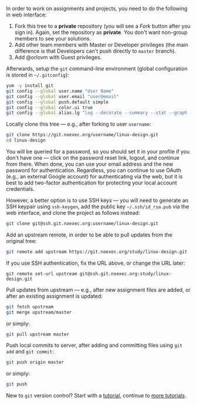 In order to work on assignments and projects, you need to do the following in web interface:

1. Fork this tree to a **private** repository (you will see a *Fork* button after you sign in).
   Again, set the repository as **private**. You don't want non-group members to see your solutions.
2. Add other team members with Master or Developer privileges
   (the main difference is that Developers can't push directly to `master` branch).
3. Add @orlovm with Guest privileges.

Afterwards, setup the `git` command-line environment (global configuration is stored in `~/.gitconfig`):

```bash
yum -y install git
git config --global user.name "User Name"
git config --global user.email "user@email"
git config --global push.default simple
git config --global color.ui true
git config --global alias.lg "log --decorate --summary --stat --graph --date-order"
```

Locally clone this tree — e.g., after forking to user `username`:

```bash
git clone https://git.noexec.org/username/linux-design.git
cd linux-design
```

You will be queried for a password, so you should set it in your profile if you don't have one —
click on the password reset link, logout, and continue from there. When done, you can use your email
address and the new password for authentication.
Regardless, you can continue to use OAuth (e.g., an external Google account) for authenticating via
the web, but it is best to add two-factor authentication for protecting your local account credentials.

However, a better option is to use SSH keys — you will need to generate an SSH keypair using `ssh-keygen`, add the
public key `~/.ssh/id_rsa.pub` via the web interface, and clone the project as follows instead:
```bash
git clone git@ssh.git.noexec.org:username/linux-design.git
```

Add an upstream remote, in order to be able to pull updates from the original tree:

```bash
git remote add upstream https://git.noexec.org/study/linux-design.git
```

If you use SSH authentication, fix the URL above, or change the URL later:
```
git remote set-url upstream git@ssh.git.noexec.org:study/linux-design.git
```

Pull updates from upstream — e.g., after new assignment files are added, or after
an existing assignment is updated:

```bash
git fetch upstream
git merge upstream/master
```
or simply:
```bash
git pull upstream master
```

Push local commits to server, after adding and committing files using `git add` and `git commit`:

```bash
git push origin master
```
or simply:
```bash
git push
```

New to `git` version control?
Start with a [tutorial](https://git-scm.com/docs/gittutorial),
continue to [more tutorials](https://www.atlassian.com/git/tutorials/).
